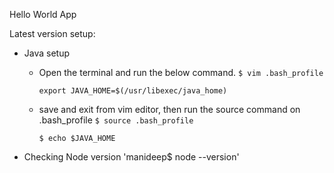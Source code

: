 Hello World App


Latest version setup:
- Java setup
  - Open the terminal and run the below command.
    `$ vim .bash_profile`

    `export JAVA_HOME=$(/usr/libexec/java_home)`
  - save and exit from vim editor, then run the source command on .bash_profile
    `$ source .bash_profile`
    
    `$ echo $JAVA_HOME`

- Checking Node version
'manideep$ node --version'

